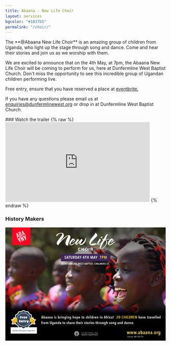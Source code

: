 ```yaml
---
title: Abaana - New Life Choir
layout: services
bgcolor: "#1037b5"
permalink: "/choir/"
---
```

<div class='row'>
<div class='col-md-6'>
<p>The **@Abaana New Life Choir** is an amazing group of children from Uganda, who light up the stage through song and dance. Come and hear their stories and join us as we worship with them.</p>

<p>We are excited to announce that on the 4th May, at 7pm, the Abaana New Life Choir will be coming to perform for us, here at Dunfermline West Baptist Church. Don't miss the opportunity to see this incredible group of Ugandan children performing live.</p>

<p>Free entry, ensure that you have reserved a place at <a href='https://www.eventbrite.co.uk/e/abaana-new-life-choir-dunfermline-west-baptist-tickets-60754086107' target='_blank'>eventbrite.</a></p>

<p>If you have any questions please email us at <a href='mailto:enquiries@dunfermlinewest.org?subject=kidzclub'>enquiries@dunfermlinewest.org</a> or drop in at Dunfermline West Baptist Church.</p>
</div>
<div class='col-md-6'>
### Watch the trailer
{% raw %}
<iframe width="90%" height="250" src="https://www.youtube.com/embed/sKZ_DmXIj6E" frameborder="0" allowfullscreen></iframe>
{% endraw %}
</div>
<div class="col-lg-12 text-normal">


### History Makers
<p class='text-center'><img class='center img-responsive' src='/assets/img/abaana-poster-HD.jpg' alt='Abaana New Life Choir' /></p>
</div>
</div>